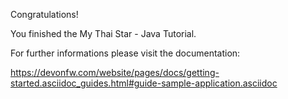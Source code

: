 Congratulations! 

You finished the My Thai Star - Java Tutorial.

For further informations please visit the documentation: 

https://devonfw.com/website/pages/docs/getting-started.asciidoc_guides.html#guide-sample-application.asciidoc 
